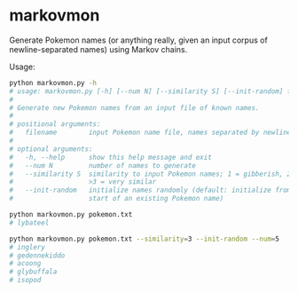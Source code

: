 # markovmon

Generate Pokemon names (or anything really, given an input corpus of newline-separated names) using Markov chains.

Usage:

```bash
python markovmon.py -h
# usage: markovmon.py [-h] [--num N] [--similarity S] [--init-random] filename
# 
# Generate new Pokemon names from an input file of known names.
# 
# positional arguments:
#   filename        input Pokemon name file, names separated by newlines
# 
# optional arguments:
#   -h, --help      show this help message and exit
#   --num N         number of names to generate
#   --similarity S  similarity to input Pokemon names; 1 = gibberish, 2 = okay,
#                   >3 = very similar
#   --init-random   initialize names randomly (default: initialize from the
#                   start of an existing Pokemon name)

python markovmon.py pokemon.txt
# lybateel

python markovmon.py pokemon.txt --similarity=3 --init-random --num=5 
# inglery
# gedennekiddo
# acoong
# glybuffala
# isopod
```
